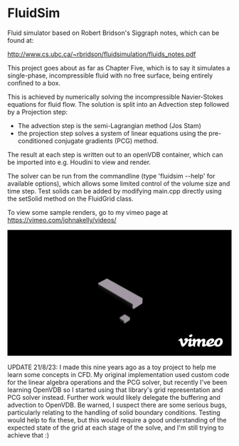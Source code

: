 FluidSim
========

Fluid simulator based on Robert Bridson's Siggraph notes, which can be found at:

http://www.cs.ubc.ca/~rbridson/fluidsimulation/fluids_notes.pdf

This project goes about as far as Chapter Five, which is to say it simulates a single-phase, incompressible fluid with no free surface, being entirely confined to a box.

This is achieved by numerically solving the incompressible Navier-Stokes equations for fluid flow. The solution is split into an Advection step followed by a Projection step:
 - The advection step is the semi-Lagrangian method (Jos Stam)
 - the projection step solves a system of linear equations using the pre-conditioned conjugate gradients (PCG) method.

The result at each step is written out to an openVDB container, which can be imported into e.g. Houdini to view and render.

The solver can be run from the commandline (type 'fluidsim --help' for available options), which allows some limited control of the volume size and time step. Test solids can be added by modifying main.cpp directly using the setSolid method on the FluidGrid class.

To view some sample renders, go to my vimeo page at https://vimeo.com/johnakelly/videos/

![screenshot](https://raw.githubusercontent.com/aloyisus/FluidSim/master/rotating_paddle-high.gif)

UPDATE 21/8/23: I made this nine years ago as a toy project to help me learn some concepts in CFD. My original implementation used custom code for the linear algebra operations and the PCG solver, but recently I've been learning OpenVDB so I started using that library's grid representation and PCG solver instead. Further work would likely delegate the buffering and advection to OpenVDB.
Be warned, I suspect there are some serious bugs, particularly relating to the handling of solid boundary conditions. Testing would help to fix these, but this would require a good understanding of the expected state of the grid at each stage of the solve, and I'm still trying to achieve that :) 